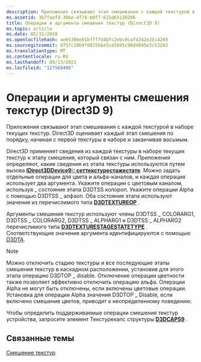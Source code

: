 ```yaml
---
description: Приложения связывают этап смешивания с каждой текстурой в наборе текущих текстур. Direct3D оценивает каждый этап смешения по порядку, начиная с первой текстуры в наборе и заканчивая восьмым.
ms.assetid: 3b7faefd-30be-4f74-b0f7-621d65130286
title: Операции и аргументы смешения текстур (Direct3D 9)
ms.topic: article
ms.date: 05/31/2018
ms.openlocfilehash: ae65386e01bfff7d4bfc2ebc0cafd242e25c4265
ms.sourcegitcommit: d75fc10b9f0825bbe5ce5045c90d4045e3c53243
ms.translationtype: MT
ms.contentlocale: ru-RU
ms.lasthandoff: 09/13/2021
ms.locfileid: "127568406"
---
```

# <a name="texture-blending-operations-and-arguments-direct3d-9"></a>Операции и аргументы смешения текстур (Direct3D 9)

Приложения связывают этап смешивания с каждой текстурой в наборе текущих текстур. Direct3D оценивает каждый этап смешения по порядку, начиная с первой текстуры в наборе и заканчивая восьмым.

Direct3D применяет сведения из каждой текстуры в наборе текущих текстур к этапу смешения, который связан с ним. Приложения определяют, какие сведения из этапа текстуры используются путем вызова [**IDirect3DDevice9:: сеттекстурестажестате**](/windows/desktop/api). Можно задать отдельные операции для цвета и альфа-каналов, и каждая операция использует два аргумента. Укажите операции с цветовым каналом, используя \_ состояние этапа D3DTSS колороп. Укажите операции Alpha с помощью D3DTSS \_ алфаоп. Оба состояния этапа используют значения из перечислимого типа [**D3DTEXTUREOP**](./d3dtextureop.md) .

Аргументы смешения текстур используют члены D3DTSS \_ COLORARG1, D3DTSS \_ COLORARG2, D3DTSS \_ ALPHARG1 и D3DTSS \_ ALPHARG2 перечислимого типа [**D3DTEXTURESTAGESTATETYPE**](./d3dtexturestagestatetype.md) . Соответствующие значения аргумента идентифицируются с помощью [D3DTA](d3dta.md).

> [!Note]  
> Можно отключить стадию текстуры и все последующие этапы смешения текстур в каскадном расположении, установив для этого этапа операцию D3DTOP \_ disable. Отключение операции цветности также позволяет эффективно отключить операцию альфа. Операции Alpha не могут быть отключены, если включены цветовые операции. Установка для операции Alpha значения D3DTOP \_ Disable, если включено смешение цветов, приводит к неопределенному поведению.

 

Чтобы определить поддерживаемые операции смешения текстур устройства, запросите элемент Текстурекапс структуры [**D3DCAPS9**](/windows/desktop/api/D3D9Caps/ns-d3d9caps-d3dcaps9) .

## <a name="related-topics"></a>Связанные темы

<dl> <dt>

[Смешение текстур](texture-blending.md)
</dt> </dl>

 

 
